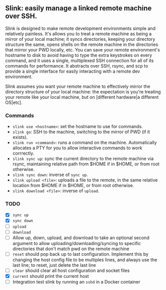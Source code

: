 ## Slink: easily manage a linked remote machine over SSH.

Slink is designed to make remote development environments simple and relatively
painless. It's allows you to treat a remote machine as being a mirror of your
local machine; it syncs directories, keeping your directory structure the same,
opens shells on the remote machine in the directories that mirror your PWD
locally, etc. You can save your remote environment's hostname to disk to avoid
having to type the extra keystrokes on every command, and it uses a single,
multiplexed SSH connection for all of its commands for performance. It
abstracts over SSH, rsync, and scp to provide a single interface for easily
interacting with a remote dev environment.

Slink assumes you want your remote machine to effectively mirror the directory
structure of your local machine: the expectation is you're treating your remote
like your local machine, but on [different hardware|a different OS|etc].

### Commands

* `slink use <hostname>`: set the hostname to use for commands.
* `slink go`: SSH to the machine, switching to the mirror of PWD (if it
  exists).
* `slink run <command>`: runs a command on the machine. Automatically allocates
  a PTY for you to allow interactive commands to work corrrectly.
* `slink sync up`: sync the current directory to the remote machine via rsync,
  maintaining relative path from $HOME if in $HOME, or from root otherwise.
* `slink sync down`: inverse of `sync up`.
* `slink upload <file>`: uploads a file to the remote, in the same relative
  location from $HOME if in $HOME, or from root otherwise.
* `slink download <file>`: inverse of `upload`.

### TODO

* [x] `sync up`
* [x] `sync down`
* [ ] `upload`
* [ ] `download`
* [ ] Allow up, down, upload, and download to take an optional second argument
  to allow uploading/downloading/syncing to specific directories that don't
  match pwd on the remote machine
* [ ] `reset` should pop back up to last configuration. Implement this by
  changing the host config file to be multiples lines, and always use the last
  line; to reset, just delete the last line
* [ ] `clear` should clear all host configuration and socket files
* [x] `current` should print the current host
* [ ] Integration test slink by running an `sshd` in a Docker container
